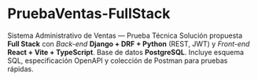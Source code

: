 # PruebaVentas-FullStack
Sistema Administrativo de Ventas — Prueba Técnica  Solución propuesta **Full Stack** con _Back-end_ **Django + DRF + Python** (REST, JWT) y _Front-end_ **React + Vite + TypeScript**. Base de datos **PostgreSQL**. Incluye esquema SQL, especificación OpenAPI y colección de Postman para pruebas rápidas.
